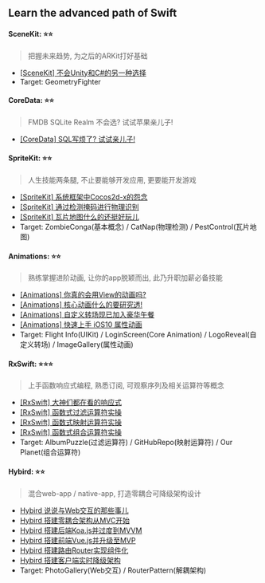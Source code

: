 ## Learn the advanced path of Swift

#### SceneKit: ⭐️⭐️
> 把握未来趋势, 为之后的ARKit打好基础
- [[SceneKit] 不会Unity和C#的另一种选择](http://www.jianshu.com/p/f54eb416f8f1)
- Target: GeometryFighter

#### CoreData: ⭐️⭐️
> FMDB SQLite Realm 不会选? 试试苹果亲儿子!
- [[CoreData] SQL写烦了? 试试亲儿子!](http://www.jianshu.com/p/859b4d29e7c0)

#### SpriteKit: ⭐️⭐️
> 人生技能两条腿, 不止要能够开发应用, 更要能开发游戏
- [[SpriteKit] 系统框架中Cocos2d-x的怨念](http://www.jianshu.com/p/09bb44d46080)
- [[SpriteKit] 通过检测掩码进行物理识别](http://www.jianshu.com/p/5b4e09037337)
- [[SpriteKit] 瓦片地图什么的还挺好玩儿](http://www.jianshu.com/p/da0f9c0cdcff)
- Target: ZombieConga(基本概念) / CatNap(物理检测) / PestControl(瓦片地图)

#### Animations: ⭐️⭐️
> 熟练掌握进阶动画, 让你的app脱颖而出, 此乃升职加薪必备技能
- [[Animations] 你真的会用View的动画吗?](http://www.jianshu.com/p/85877d2ddcb8)
- [[Animations] 核心动画什么的要研究透!](http://www.jianshu.com/p/2802dedb587d)
- [[Animations] 自定义转场现已加入豪华午餐](http://www.jianshu.com/p/732e4c9b410a)
- [[Animations] 快速上手 iOS10 属性动画](http://www.jianshu.com/p/0e24330302f5)
- Target: Flight Info(UIKit) / LoginScreen(Core Animation) / LogoReveal(自定义转场) / ImageGallery(属性动画)

#### RxSwift: ⭐️⭐️⭐️
> 上手函数响应式编程, 熟悉订阅, 可观察序列及相关运算符等概念
- [[RxSwift] 大神们都在看的响应式](http://www.jianshu.com/p/79010cca3b9c)
- [[RxSwift] 函数式过滤运算符实操](http://www.jianshu.com/p/04349d324a6f)
- [[RxSwift] 函数式映射运算符实操](http://www.jianshu.com/p/6b80a0db56bd)
- [[RxSwift] 函数式组合运算符实操](http://www.jianshu.com/p/71c815f1d4de)
- Target: AlbumPuzzle(过滤运算符) / GitHubRepo(映射运算符) / Our Planet(组合运算符)

#### Hybird: ⭐️⭐️
> 混合web-app / native-app, 打造零耦合可降级架构设计
- [Hybird 说说与Web交互的那些事儿](http://www.jianshu.com/p/555786f35357)
- [Hybird 搭建零耦合架构从MVC开始](http://www.jianshu.com/p/5a03995a6ce1)
- [Hybird 搭建后端Koa.js并过度到MVVM](http://www.jianshu.com/p/846b9f181cb7)
- [Hybird 搭建前端Vue.js并升级至MVP](http://www.jianshu.com/p/8d4a84e3ddaa)
- [Hybird 搭建路由Router实现组件化](http://www.jianshu.com/p/36314d0c0032)
- [Hybird 搭建客户端实时降级架构](http://www.jianshu.com/p/7054a694cfeb)
- Target: PhotoGallery(Web交互) / RouterPattern(解耦架构)

